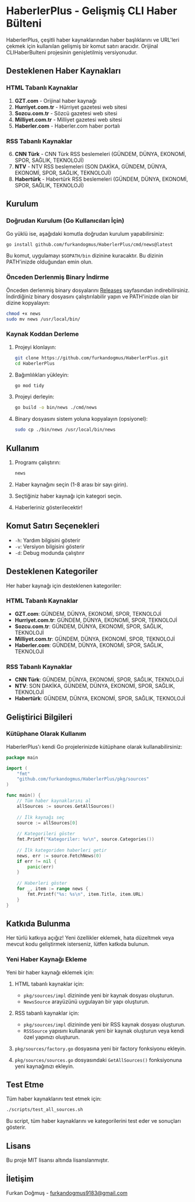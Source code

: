 # HaberlerPlus - Gelişmiş CLI Haber Bülteni

HaberlerPlus, çeşitli haber kaynaklarından haber başlıklarını ve URL'leri çekmek için kullanılan gelişmiş bir komut satırı aracıdır. Orijinal CLIHaberBulteni projesinin genişletilmiş versiyonudur.

## Desteklenen Haber Kaynakları

### HTML Tabanlı Kaynaklar
1. **GZT.com** - Orijinal haber kaynağı
2. **Hurriyet.com.tr** - Hürriyet gazetesi web sitesi
3. **Sozcu.com.tr** - Sözcü gazetesi web sitesi
4. **Milliyet.com.tr** - Milliyet gazetesi web sitesi
5. **Haberler.com** - Haberler.com haber portalı

### RSS Tabanlı Kaynaklar
6. **CNN Türk** - CNN Türk RSS beslemeleri (GÜNDEM, DÜNYA, EKONOMİ, SPOR, SAĞLIK, TEKNOLOJİ)
7. **NTV** - NTV RSS beslemeleri (SON DAKİKA, GÜNDEM, DÜNYA, EKONOMİ, SPOR, SAĞLIK, TEKNOLOJİ)
8. **Habertürk** - Habertürk RSS beslemeleri (GÜNDEM, DÜNYA, EKONOMİ, SPOR, SAĞLIK, TEKNOLOJİ)

## Kurulum

### Doğrudan Kurulum (Go Kullanıcıları İçin)

Go yüklü ise, aşağıdaki komutla doğrudan kurulum yapabilirsiniz:

```bash
go install github.com/furkandogmus/HaberlerPlus/cmd/news@latest
```

Bu komut, uygulamayı `$GOPATH/bin` dizinine kuracaktır. Bu dizinin PATH'inizde olduğundan emin olun.

### Önceden Derlenmiş Binary İndirme

Önceden derlenmiş binary dosyalarını [Releases](https://github.com/furkandogmus/HaberlerPlus/releases) sayfasından indirebilirsiniz. İndirdiğiniz binary dosyasını çalıştırılabilir yapın ve PATH'inizde olan bir dizine kopyalayın:

```bash
chmod +x news
sudo mv news /usr/local/bin/
```

### Kaynak Koddan Derleme

1. Projeyi klonlayın:
   ```bash
   git clone https://github.com/furkandogmus/HaberlerPlus.git
   cd HaberlerPlus
   ```

2. Bağımlılıkları yükleyin:
   ```bash
   go mod tidy
   ```

3. Projeyi derleyin:
   ```bash
   go build -o bin/news ./cmd/news
   ```

4. Binary dosyasını sistem yoluna kopyalayın (opsiyonel):
   ```bash
   sudo cp ./bin/news /usr/local/bin/news
   ```

## Kullanım

1. Programı çalıştırın:
   ```bash
   news
   ```

2. Haber kaynağını seçin (1-8 arası bir sayı girin).
3. Seçtiğiniz haber kaynağı için kategori seçin.
4. Haberleriniz gösterilecektir!

## Komut Satırı Seçenekleri

- `-h`: Yardım bilgisini gösterir
- `-v`: Versiyon bilgisini gösterir
- `-d`: Debug modunda çalıştırır

## Desteklenen Kategoriler

Her haber kaynağı için desteklenen kategoriler:

### HTML Tabanlı Kaynaklar
- **GZT.com**: GÜNDEM, DÜNYA, EKONOMİ, SPOR, TEKNOLOJİ
- **Hurriyet.com.tr**: GÜNDEM, DÜNYA, EKONOMİ, SPOR, TEKNOLOJİ
- **Sozcu.com.tr**: GÜNDEM, DÜNYA, EKONOMİ, SPOR, SAĞLIK, TEKNOLOJİ
- **Milliyet.com.tr**: GÜNDEM, DÜNYA, EKONOMİ, SPOR, TEKNOLOJİ
- **Haberler.com**: GÜNDEM, DÜNYA, EKONOMİ, SPOR, SAĞLIK, TEKNOLOJİ

### RSS Tabanlı Kaynaklar
- **CNN Türk**: GÜNDEM, DÜNYA, EKONOMİ, SPOR, SAĞLIK, TEKNOLOJİ
- **NTV**: SON DAKİKA, GÜNDEM, DÜNYA, EKONOMİ, SPOR, SAĞLIK, TEKNOLOJİ
- **Habertürk**: GÜNDEM, DÜNYA, EKONOMİ, SPOR, SAĞLIK, TEKNOLOJİ

## Geliştirici Bilgileri

### Kütüphane Olarak Kullanım

HaberlerPlus'ı kendi Go projelerinizde kütüphane olarak kullanabilirsiniz:

```go
package main

import (
    "fmt"
    "github.com/furkandogmus/HaberlerPlus/pkg/sources"
)

func main() {
    // Tüm haber kaynaklarını al
    allSources := sources.GetAllSources()
    
    // İlk kaynağı seç
    source := allSources[0]
    
    // Kategorileri göster
    fmt.Printf("Kategoriler: %v\n", source.Categories())
    
    // İlk kategoriden haberleri getir
    news, err := source.FetchNews(0)
    if err != nil {
        panic(err)
    }
    
    // Haberleri göster
    for _, item := range news {
        fmt.Printf("%s: %s\n", item.Title, item.URL)
    }
}
```

## Katkıda Bulunma

Her türlü katkıya açığız! Yeni özellikler eklemek, hata düzeltmek veya mevcut kodu geliştirmek isterseniz, lütfen katkıda bulunun.

### Yeni Haber Kaynağı Ekleme

Yeni bir haber kaynağı eklemek için:

1. HTML tabanlı kaynaklar için:
   - `pkg/sources/impl` dizininde yeni bir kaynak dosyası oluşturun.
   - `NewsSource` arayüzünü uygulayan bir yapı oluşturun.

2. RSS tabanlı kaynaklar için:
   - `pkg/sources/impl` dizininde yeni bir RSS kaynak dosyası oluşturun.
   - `RSSSource` yapısını kullanarak yeni bir kaynak oluşturun veya kendi özel yapınızı oluşturun.

3. `pkg/sources/factory.go` dosyasına yeni bir factory fonksiyonu ekleyin.
4. `pkg/sources/sources.go` dosyasındaki `GetAllSources()` fonksiyonuna yeni kaynağınızı ekleyin.

## Test Etme

Tüm haber kaynaklarını test etmek için:

```bash
./scripts/test_all_sources.sh
```

Bu script, tüm haber kaynaklarını ve kategorilerini test eder ve sonuçları gösterir.

## Lisans

Bu proje MIT lisansı altında lisanslanmıştır.

## İletişim

Furkan Doğmuş - furkandogmus9183@gmail.com 